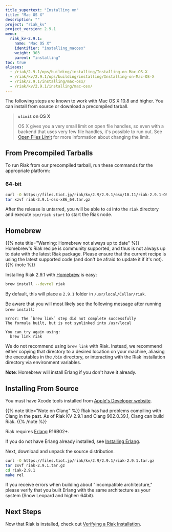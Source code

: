 ```yaml
---
title_supertext: "Installing on"
title: "Mac OS X"
description: ""
project: "riak_kv"
project_version: 2.9.1
menu:
  riak_kv-2.9.1:
    name: "Mac OS X"
    identifier: "installing_macosx"
    weight: 303
    parent: "installing"
toc: true
aliases:
  - /riak/2.9.1/ops/building/installing/Installing-on-Mac-OS-X
  - /riak/kv/2.9.1/ops/building/installing/Installing-on-Mac-OS-X
  - /riak/2.9.1/installing/mac-osx/
  - /riak/kv/2.9.1/installing/mac-osx/
---
```


[perf open files]: {{<baseurl>}}riak/kv/2.9.1/using/performance/open-files-limit
[install source erlang]: {{<baseurl>}}riak/kv/2.9.1/setup/installing/source/erlang
[install verify]: {{<baseurl>}}riak/kv/2.9.1/setup/installing/verify

The following steps are known to work with Mac OS X 10.8 and higher. You can install from source or download a precompiled tarball.

> **`ulimit` on OS X**
>
> OS X gives you a very small limit on open file handles, so even with a
backend that uses very few file handles, it's possible to run out. See
[Open Files Limit][perf open files] for more information about changing the limit.

## From Precompiled Tarballs

To run Riak from our precompiled tarball, run these commands for the
appropriate platform:

### 64-bit

```bash
curl -O https://files.tiot.jp/riak/kv/2.9/2.9.1/osx/10.11/riak-2.9.1-OSX-x86_64.tar.gz
tar xzvf riak-2.9.1-osx-x86_64.tar.gz
```

After the release is untarred, you will be able to `cd` into the `riak`
directory and execute `bin/riak start` to start the Riak node.

## Homebrew

{{% note title="Warning: Homebrew not always up to date" %}}
Homebrew's Riak recipe is community supported, and thus is not always up to
date with the latest Riak package. Please ensure that the current recipe is
using the latest supported code (and don't be afraid to update it if it's
not).
{{% /note %}}

Installing Riak 2.9.1 with [Homebrew](http://brew.sh/) is easy:

```bash
brew install --devrel riak
```

By default, this will place a `2.9.1` folder in
`/usr/local/Cellar/riak`.

Be aware that you will most likely see the following message after
running `brew install`:

```
Error: The `brew link` step did not complete successfully
The formula built, but is not symlinked into /usr/local

You can try again using:
  brew link riak
```

We do not recommend using `brew link` with Riak. Instead, we recommend
either copying that directory to a desired location on your machine,
aliasing the executables in the `/bin` directory, or interacting with
the Riak installation directory via environment variables.

**Note**: Homebrew will install Erlang if you don't have it already.

## Installing From Source

You must have Xcode tools installed from [Apple's Developer
website](http://developer.apple.com/).

{{% note title="Note on Clang" %}}
Riak has had problems compiling with Clang in the past. As of Riak KV
2.9.1 and Clang 902.0.39.1, Clang can build Riak.
{{% /note %}}

Riak requires [Erlang](http://www.erlang.org/) R16B02+.

If you do not have Erlang already installed, see [Installing Erlang][install source erlang].

Next, download and unpack the source distribution.

```bash
curl -O https://files.tiot.jp/riak/kv/2.9/2.9.1/riak-2.9.1.tar.gz
tar zxvf riak-2.9.1.tar.gz
cd riak-2.9.1
make rel
```

If you receive errors when building about "incompatible architecture,"
please verify that you built Erlang with the same architecture as your
system (Snow Leopard and higher: 64bit).

## Next Steps

Now that Riak is installed, check out [Verifying a Riak Installation][install verify].
